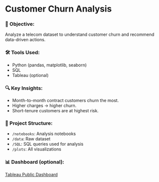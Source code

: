 # Customer Churn Analysis

### 📌 Objective:
Analyze a telecom dataset to understand customer churn and recommend data-driven actions.

### 🛠 Tools Used:
- Python (pandas, matplotlib, seaborn)
- SQL
- Tableau (optional)

### 🔍 Key Insights:
- Month-to-month contract customers churn the most.
- Higher charges → higher churn.
- Short-tenure customers are at highest risk.

### 📁 Project Structure:
- `/notebooks`: Analysis notebooks
- `/data`: Raw dataset
- `/SQL`: SQL queries used for analysis
- `/plots`: All visualizations

### 📊 Dashboard (optional):
[Tableau Public Dashboard](#)


